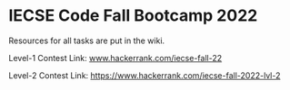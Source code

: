 # IECSE Code Fall Bootcamp 2022

Resources for all tasks are put in the wiki.</br>


Level-1 Contest Link: www.hackerrank.com/iecse-fall-22

Level-2 Contest Link: https://www.hackerrank.com/iecse-fall-2022-lvl-2

